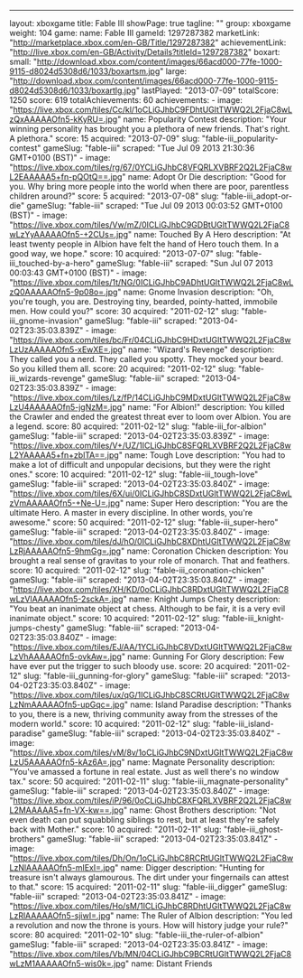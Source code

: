 ---
layout: xboxgame
title: Fable III
showPage: true
tagline: ""
group: xboxgame
weight: 104
game: 
  name: Fable III
  gameId: 1297287382
  marketLink: "http://marketplace.xbox.com/en-GB/Title/1297287382"
  achievementLink: "http://live.xbox.com/en-GB/Activity/Details?titleId=1297287382"
  boxart: 
    small: "http://download.xbox.com/content/images/66acd000-77fe-1000-9115-d8024d5308d6/1033/boxartsm.jpg"
    large: "http://download.xbox.com/content/images/66acd000-77fe-1000-9115-d8024d5308d6/1033/boxartlg.jpg"
  lastPlayed: "2013-07-09"
  totalScore: 1250
  score: 619
  totalAchievements: 60
  achievements: 
    - image: "https://live.xbox.com/tiles/Cc/kl/1oCLiGJhbC9FDhtUGltTWWQ2L2FjaC8wLzQxAAAAAOfn5-kKyRU=.jpg"
      name: Popularity Contest
      description: "Your winning personality has brought you a plethora of new friends. That&apos;s right. A plethora."
      score: 15
      acquired: "2013-07-09"
      slug: "fable-iii_popularity-contest"
      gameSlug: "fable-iii"
      scraped: "Tue Jul 09 2013 21:30:36 GMT+0100 (BST)"
    - image: "https://live.xbox.com/tiles/rg/67/0YCLiGJhbC8VFQRLXVBRF2Q2L2FjaC8wL2EAAAAA5+fn-pQOtQ==.jpg"
      name: Adopt Or Die
      description: "Good for you. Why bring more people into the world when there are poor, parentless children around?"
      score: 5
      acquired: "2013-07-08"
      slug: "fable-iii_adopt-or-die"
      gameSlug: "fable-iii"
      scraped: "Tue Jul 09 2013 00:03:52 GMT+0100 (BST)"
    - image: "https://live.xbox.com/tiles/Vw/mZ/0ICLiGJhbC9GDBtUGltTWWQ2L2FjaC8wLzYyAAAAAOfn5-+2CUs=.jpg"
      name: Touched By A Hero
      description: "At least twenty people in Albion have felt the hand of Hero touch them. In a good way, we hope."
      score: 10
      acquired: "2013-07-07"
      slug: "fable-iii_touched-by-a-hero"
      gameSlug: "fable-iii"
      scraped: "Sun Jul 07 2013 00:03:43 GMT+0100 (BST)"
    - image: "https://live.xbox.com/tiles/1t/NG/0ICLiGJhbC9ADhtUGltTWWQ2L2FjaC8wLzQ0AAAAAOfn5-9p08o=.jpg"
      name: Gnome Invasion
      description: "Oh, you&apos;re tough, you are. Destroying tiny, bearded, pointy-hatted, immobile men. How could you?"
      score: 30
      acquired: "2011-02-12"
      slug: "fable-iii_gnome-invasion"
      gameSlug: "fable-iii"
      scraped: "2013-04-02T23:35:03.839Z"
    - image: "https://live.xbox.com/tiles/bc/Fr/04CLiGJhbC9HDxtUGltTWWQ2L2FjaC8wLzUzAAAAAOfn5-xEwXE=.jpg"
      name: "Wizard&apos;s Revenge"
      description: They called you a nerd. They called you spotty. They mocked your beard. So you killed them all.
      score: 20
      acquired: "2011-02-12"
      slug: "fable-iii_wizards-revenge"
      gameSlug: "fable-iii"
      scraped: "2013-04-02T23:35:03.839Z"
    - image: "https://live.xbox.com/tiles/Lz/fP/14CLiGJhbC9MDxtUGltTWWQ2L2FjaC8wLzU4AAAAAOfn5-jgNzM=.jpg"
      name: "For Albion!"
      description: You killed the Crawler and ended the greatest threat ever to loom over Albion. You are a legend.
      score: 80
      acquired: "2011-02-12"
      slug: "fable-iii_for-albion"
      gameSlug: "fable-iii"
      scraped: "2013-04-02T23:35:03.839Z"
    - image: "https://live.xbox.com/tiles/V+/UZ/1ICLiGJhbC8SFQRLXVBRF2Q2L2FjaC8wL2YAAAAA5+fn+zblTA==.jpg"
      name: Tough Love
      description: "You had to make a lot of difficult and unpopular decisions, but they were the right ones."
      score: 10
      acquired: "2011-02-12"
      slug: "fable-iii_tough-love"
      gameSlug: "fable-iii"
      scraped: "2013-04-02T23:35:03.840Z"
    - image: "https://live.xbox.com/tiles/6X/ui/0ICLiGJhbC8SDxtUGltTWWQ2L2FjaC8wLzVmAAAAAOfn5-+Ne-U=.jpg"
      name: Super Hero
      description: "You are the ultimate Hero. A master in every discipline. In other words, you&apos;re awesome."
      score: 50
      acquired: "2011-02-12"
      slug: "fable-iii_super-hero"
      gameSlug: "fable-iii"
      scraped: "2013-04-02T23:35:03.840Z"
    - image: "https://live.xbox.com/tiles/dJ/hO/0ICLiGJhbC8XDhtUGltTWWQ2L2FjaC8wLzRjAAAAAOfn5-9hmGg=.jpg"
      name: Coronation Chicken
      description: You brought a real sense of gravitas to your role of monarch. That and feathers.
      score: 10
      acquired: "2011-02-12"
      slug: "fable-iii_coronation-chicken"
      gameSlug: "fable-iii"
      scraped: "2013-04-02T23:35:03.840Z"
    - image: "https://live.xbox.com/tiles/XH/KD/0oCLiGJhbC8RDxtUGltTWWQ2L2FjaC8wLzVlAAAAAOfn5-2sckA=.jpg"
      name: Knight Jumps Chesty
      description: "You beat an inanimate object at chess. Although to be fair, it is a very evil inanimate object."
      score: 10
      acquired: "2011-02-12"
      slug: "fable-iii_knight-jumps-chesty"
      gameSlug: "fable-iii"
      scraped: "2013-04-02T23:35:03.840Z"
    - image: "https://live.xbox.com/tiles/EJ/AA/1YCLiGJhbC8VDxtUGltTWWQ2L2FjaC8wLzVhAAAAAOfn5-ovkAw=.jpg"
      name: Gunning For Glory
      description: Few have ever put the trigger to such bloody use.
      score: 20
      acquired: "2011-02-12"
      slug: "fable-iii_gunning-for-glory"
      gameSlug: "fable-iii"
      scraped: "2013-04-02T23:35:03.840Z"
    - image: "https://live.xbox.com/tiles/ux/qG/1ICLiGJhbC8SCRtUGltTWWQ2L2FjaC8wLzNmAAAAAOfn5-upGqc=.jpg"
      name: Island Paradise
      description: "Thanks to you, there is a new, thriving community away from the stresses of the modern world."
      score: 10
      acquired: "2011-02-12"
      slug: "fable-iii_island-paradise"
      gameSlug: "fable-iii"
      scraped: "2013-04-02T23:35:03.840Z"
    - image: "https://live.xbox.com/tiles/vM/8v/1oCLiGJhbC9NDxtUGltTWWQ2L2FjaC8wLzU5AAAAAOfn5-kAz6A=.jpg"
      name: Magnate Personality
      description: "You&apos;ve amassed a fortune in real estate. Just as well there&apos;s no window tax."
      score: 50
      acquired: "2011-02-11"
      slug: "fable-iii_magnate-personality"
      gameSlug: "fable-iii"
      scraped: "2013-04-02T23:35:03.840Z"
    - image: "https://live.xbox.com/tiles/iP/96/0oCLiGJhbC8XFQRLXVBRF2Q2L2FjaC8wL2MAAAAA5+fn-VX-kw==.jpg"
      name: Ghost Brothers
      description: "Not even death can put squabbling siblings to rest, but at least they&apos;re safely back with Mother."
      score: 10
      acquired: "2011-02-11"
      slug: "fable-iii_ghost-brothers"
      gameSlug: "fable-iii"
      scraped: "2013-04-02T23:35:03.841Z"
    - image: "https://live.xbox.com/tiles/Dh/On/1oCLiGJhbC8RCRtUGltTWWQ2L2FjaC8wLzNlAAAAAOfn5-mIExI=.jpg"
      name: Digger
      description: "Hunting for treasure isn&apos;t always glamourous. The dirt under your fingernails can attest to that."
      score: 15
      acquired: "2011-02-11"
      slug: "fable-iii_digger"
      gameSlug: "fable-iii"
      scraped: "2013-04-02T23:35:03.841Z"
    - image: "https://live.xbox.com/tiles/Ho/sM/1ICLiGJhbC8RDhtUGltTWWQ2L2FjaC8wLzRlAAAAAOfn5-sjiwI=.jpg"
      name: The Ruler of Albion
      description: "You led a revolution and now the throne is yours. How will history judge your rule?"
      score: 80
      acquired: "2011-02-10"
      slug: "fable-iii_the-ruler-of-albion"
      gameSlug: "fable-iii"
      scraped: "2013-04-02T23:35:03.841Z"
    - image: "https://live.xbox.com/tiles/Vb/MN/04CLiGJhbC9BCRtUGltTWWQ2L2FjaC8wLzM1AAAAAOfn5-wis0k=.jpg"
      name: Distant Friends
      